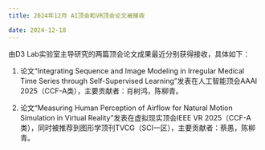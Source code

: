```yaml
---
title: 2024年12月 AI顶会和VR顶会论文被接收

date: 2024-12-18
---
```


<!--more-->
由D3 Lab实验室主导研究的两篇顶会论文成果最近分别获得接收，具体如下：

1. 论文“Integrating Sequence and Image Modeling in Irregular Medical Time Series through Self-Supervised Learning”发表在人工智能顶会AAAI 2025（CCF-A类），主要贡献者：肖树鸿，陈柳青。

2. 论文“Measuring Human Perception of Airflow for Natural Motion Simulation in Virtual Reality”发表在虚拟现实顶会IEEE VR 2025（CCF-A类），同时被推荐到图形学顶刊TVCG（SCI一区），主要贡献者：蔡愚，陈柳青。
